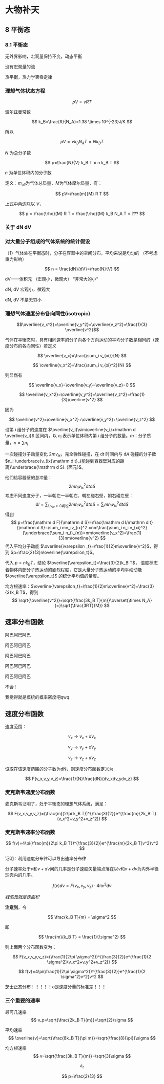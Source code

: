 # 大物补天

## 8 平衡态

### 8.1 平衡态

无外界影响，宏观量保持不变，动态平衡

没有宏观量的流

热平衡，热力学第零定律

### 理想气体状态方程

$$
pV=\nu RT
$$

玻尔兹曼常数

$$
k_B=\frac{R}{N_A}=1.38 \times 10^{-23}J/K
$$

所以

$$
pV=\nu k_B N_A T=Nk_BT
$$

$N$ 为总分子数

$$
p=\frac{N}{V} k_B T = n k_B T
$$

$n$ 为单位体积内的分子数

<!--这是正确的吗？？？-->

定义：$m_{all}$为气体总质量，$M$为气体摩尔质量，有：

$$
pV=\frac{m}{M} R T
$$

上式中两边除以 $V$，

$$
p = \frac{\rho}{M} R T = \frac{\rho}{M} k_B N_A T = ???
$$
<!--这是正确的吗？？？-->

### 关于 dN dV


### 对大量分子组成的气体系统的统计假设

（1）气体处在平衡态时，分子在容器中的空间分布，平均来说是均匀的 （不考虑重力影响）

$$
n = \frac{dN}{dV}=\frac{N}{V}
$$

dV——体积元
（宏观小，微观大）
“非常大的小”

dN, dV 宏观小，微观大

dN, dV 不是无穷小

### 理想气体速度分布各向同性(isotropic)

$$\overline{v_x^2}=\overline{v_y^2}=\overline{v_z^2}=\frac{1}{3} \overline{v^2}$$

气体在平衡态时，具有相同速率的分子向各个方向运动的平均分子数是相同的（速度分布的各向同性）若定义

$$
\overline{v_x}=\frac{\sum_i v_{xi}}{N}
$$

$$
\overline{v_x^2}=\frac{\sum_i v_{xi}^2}{N}
$$

则显然有

$$
\overline{v_x}=\overline{v_y}=\overline{v_z}=0
$$

$$
\overline{v_x^2}=\overline{v_y^2}=\overline{v_z^2}=\frac{1}{3}\overline{v^2}
$$

因为

$$
\overline{v^2}=\overline{v_x^2}+\overline{v_y^2}+\overline{v_z^2}
$$

设第 $i$ 组分子的速度在 $\overline{v_i}\sim\overline{v_i}+\mathrm d \overline{v_i}$ 区间内，以 $n_i$ 表示单位体积内第 $i$ 组分子的数量。$m$：分子质量，$n=\sum n_i$

一次碰撞分子动量变化 $2mv_{ix}$，完全弹性碰撞，在 $\mathrm d t$ 时间内与 $\mathrm d A$ 碰撞的分子数 $n_i \underbrace{v_{ix}\mathrm d t}_{能碰到容器壁对应的距离}\underbrace{\mathrm d S}_{面元}$。

他们给容器壁的总冲量：
$$
2mn_iv_{ix}^2 \mathrm d t\mathrm d S
$$
考虑不同速度分子，一半朝左一半朝右，朝左碰右壁，朝右碰左壁：
$$
\mathrm d I=\sum_{i,v_{ix}>0 朝左} 2mn_i v_{ix}^2 \mathrm d t\mathrm d S=\sum_i m n_iv_{ix}^2 \mathrm d t\mathrm d S
$$
得到
$$
p=\frac{\mathrm d F}{\mathrm d S}=\frac{\mathrm d I/\mathrm d t}{\mathrm d S}=\sum_i mn_iv_{ix}^2 =nm\frac{\sum_i n_i v_{xi}^2}{\underbrace{\sum_i n_i}_{n}}=nm\overline{v_x^2}=\frac{1}{3}nm\overline{v^2}
$$
代入平均分子动能 $\overline{\varepsilon _t}=\frac{1}{2}m\overline{v^2}$，得到 $p=\frac{2}{3}n\overline{\varepsilon_t}$。

代入 $p=nk_B T$，结论 $\overline{\varepsilon_t}=\frac{3}{2}k_B T$， 温度标志着物体内部分子热运动的剧烈程度，它是大量分子热运动的平均平动动能 $\overline{\varepsilon_t}$ 的统计平均值的量度。

均方根速率：$\overline{\varepsilon_t}=\frac{1}{2}m\overline{v^2}=\frac{3}{2}k_B T$，得到
$$
\sqrt{\overline{v^2}}=\sqrt{\frac{3k_B T}{m}}\overset{\times N_A}{=}\sqrt{\frac{3RT}{M}}
$$

## 速率分布函数

阿巴阿巴阿巴

阿巴阿巴阿巴

阿巴阿巴阿巴

阿巴阿巴阿巴

阿巴阿巴阿巴

不会！

我觉得就是概统的概率密度吧qwq

## 速度分布函数

速度范围：

$$
v_x \to v_x+dv_x
$$

$$
v_y \to v_y+dv_y
$$

$$
v_z \to v_z+dv_z
$$

设取在该速度范围的分子数为dN，则速度分布函数定义为

$$
F(v_x,v_y,v_z)=\frac{1}{N}\frac{dN}{dv_xdv_ydv_z}
$$

### 麦克斯韦速度分布函数

麦克斯韦证明了，处于平衡态的理想气体系统，满足：

$$
F(v_x,v_y,v_z)=(\frac{m}{2\pi k_B T})^{\frac{3}{2}}e^{\frac{m}{2k_B T}(v_x^2+v_y^2+v_z^2)}
$$

### 麦克斯韦速率分布函数

$$
f(v)=4\pi(\frac{m}{2\pi k_B T})^{\frac{3}{2}}e^{\frac{m}{2k_B T}v^2}v^2
$$

证明：利用速度分布律可以导出速率分布律

分子速率处于$v$和$v+dv$间的几率是分子速度矢量端点落在以$v$和$v+dv$为内外半径球壳内的几率。

$$
f(v)dv = F(v_x,v_y,v_z) \cdot 4 \pi v^2 dv
$$

*我感觉就是表面积*

**注意到**，令

$$
\frac{k_B T}{m} = \sigma^2
$$

即

$$
\frac{m}{k_B T} = \frac{1}{\sigma^2}
$$

则上面两个分布函数变为：

$$
F(v_x,v_y,v_z)=(\frac{1}{2\pi \sigma^2})^{\frac{3}{2}}e^{\frac{1}{2 \sigma^2}(v_x^2+v_y^2+v_z^2)}
$$

$$
f(v)=4\pi(\frac{1}{2\pi \sigma^2})^{\frac{3}{2}}e^{\frac{1}{2 \sigma^2}v^2}v^2
$$


芝士正态分布！！！！！$\sigma$是速度分量的标准差！！！

### 三个重要的速率

最可几速率
$$
v_p=\sqrt{\frac{2k_B T}{m}}=\sqrt{2}\sigma
$$

平均速率
$$
\overline{v}=\sqrt{\frac{8k_B T}{\pi m}}=\sqrt{\frac{8}{\pi}}\sigma
$$

均方根速率
$$
v=\sqrt{\frac{3k_B T}{m}}=\sqrt{3}\sigma
$$

$$
\varepsilon _t
$$

$$
p=\frac{2}{3}
$$